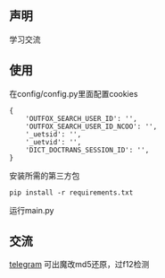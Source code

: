 ## 声明
学习交流

## 使用
在config/config.py里面配置cookies 
```
{
    'OUTFOX_SEARCH_USER_ID': '',
    'OUTFOX_SEARCH_USER_ID_NCOO': '',
    '_uetsid': '',
    '_uetvid': '',
    'DICT_DOCTRANS_SESSION_ID': '',
}
```
安装所需的第三方包   
```angular2html
pip install -r requirements.txt
```
运行main.py


## 交流
[telegram](https://t.me/lihuhuhuhu)
可出魔改md5还原，过f12检测
